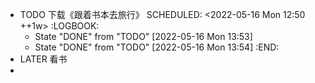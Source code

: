 - TODO 下载《跟着书本去旅行》
  SCHEDULED: <2022-05-16 Mon 12:50 ++1w>
  :LOGBOOK:
  * State "DONE" from "TODO" [2022-05-16 Mon 13:53]
  * State "DONE" from "TODO" [2022-05-16 Mon 13:54]
  :END:
- LATER 看书
-
